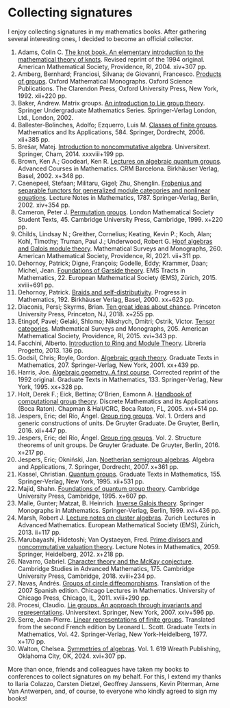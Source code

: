 # Collecting signatures

I enjoy collecting signatures in my mathematics books. After gathering several interesting ones, 
I decided to become an official collector. 

1.  Adams, Colin C. [The knot book. An elementary introduction to the mathematical theory of knots](signatures/adams.jpg). Revised reprint of the 1994 original. American Mathematical Society, Providence, RI, 2004. xiv+307 pp. 
1.  Amberg, Bernhard; Franciosi, Silvana; de Giovanni, Francesco. [Products of groups](signatures/amberg.jpg). Oxford Mathematical Monographs. Oxford Science Publications. The Clarendon Press, Oxford University Press, New York, 1992. xii+220 pp.
1.  Baker, Andrew. Matrix groups. [An introduction to Lie group theory](signatures/baker.jpg). Springer Undergraduate Mathematics Series. Springer-Verlag London, Ltd., London, 2002. 
1.  Ballester-Bolinches, Adolfo; Ezquerro, Luis M. [Classes of finite groups](signatures/adolfo.jpg). Mathematics and Its Applications, 584. Springer, Dordrecht, 2006. xii+385 pp.
1.  Brešar, Matej. [Introduction to noncommutative algebra](signatures/bresar.jpg). Universitext. Springer, Cham, 2014. xxxviii+199 pp.
1.  Brown, Ken A.; Goodearl, Ken R. [Lectures on algebraic quantum groups](signatures/brown.jpg). Advanced Courses in Mathematics. CRM Barcelona. Birkhäuser Verlag, Basel, 2002. x+348 pp. 
1.  Caenepeel, Stefaan; Militaru, Gigel; Zhu, Shenglin. [Frobenius and separable functors for generalized module categories and nonlinear equations](signatures/caenepeel.jpg). Lecture Notes in Mathematics, 1787. Springer-Verlag, Berlin, 2002. xiv+354 pp. 
1.  Cameron, Peter J. [Permutation groups](signatures/cameron.jpg). London Mathematical Society Student Texts, 45. Cambridge University Press, Cambridge, 1999. x+220 pp.
1.  Childs, Lindsay N.; Greither, Cornelius; Keating, Kevin P.; Koch, Alan; Kohl, Timothy; Truman, Paul J.; Underwood, Robert G. [Hopf algebras and Galois module theory](signatures/truman.jpg). Mathematical Surveys and Monographs, 260. American Mathematical Society, Providence, RI, 2021. vii+311 pp. 
1.  Dehornoy, Patrick; Digne, François; Godelle, Eddy; Krammer, Daan; Michel, Jean. [Foundations of Garside theory](signatures/dehornoy_garside.jpg). EMS Tracts in Mathematics, 22. European Mathematical Society (EMS), Zürich, 2015. xviii+691 pp. 
1.  Dehornoy, Patrick. [Braids and self-distributivity](signatures/dehornoy.jpg). Progress in Mathematics, 192. Birkhäuser Verlag, Basel, 2000. xx+623 pp.   
1.  Diaconis, Persi; Skyrms, Brian. [Ten great ideas about chance](signatures/diaconis.jpg). Princeton University Press, Princeton, NJ, 2018. x+255 pp.
1.  Etingof, Pavel; Gelaki, Shlomo; Nikshych, Dmitri; Ostrik, Victor. [Tensor categories](signatures/nikshych.jpg). Mathematical Surveys and Monographs, 205. American Mathematical Society, Providence, RI, 2015. xvi+343 pp.
1.  Facchini, Alberto. [Introduction to Ring and Module Theory](signatures/facchini.jpg). Libreria Progetto, 2013. 136 pp.
1.  Godsil, Chris; Royle, Gordon. [Algebraic graph theory](signatures/godsil.jpg). Graduate Texts in Mathematics, 207. Springer-Verlag, New York, 2001. xx+439 pp. 
1.  Harris, Joe. [Algebraic geometry. A first course](signatures/harris.jpg). Corrected reprint of the 1992 original. Graduate Texts in Mathematics, 133. Springer-Verlag, New York, 1995. xx+328 pp. 
1.  Holt, Derek F.; Eick, Bettina; O'Brien, Eamonn A. [Handbook of computational group theory](signatures/holt.jpg). Discrete Mathematics and its Applications (Boca Raton). Chapman & Hall/CRC, Boca Raton, FL, 2005. xvi+514 pp. 
1.  Jespers, Eric; del Río, Ángel. [Group ring groups](signatures/jespers1.jpg). Vol. 1. Orders and generic constructions of units. De Gruyter Graduate. De Gruyter, Berlin, 2016. xii+447 pp.
1.  Jespers, Eric; del Río, Ángel. [Group ring groups](signatures/jespers2.jpg). Vol. 2. Structure theorems of unit groups. De Gruyter Graduate. De Gruyter, Berlin, 2016. x+217 pp.
1.  Jespers, Eric; Okniński, Jan. [Noetherian semigroup algebras](signatures/okninski.jpg). Algebra and Applications, 7. Springer, Dordrecht, 2007. x+361 pp. 
1.  Kassel, Christian. [Quantum groups](signatures/kassel.jpg). Graduate Texts in Mathematics, 155. Springer-Verlag, New York, 1995. xii+531 pp.
1.  Majid, Shahn. [Foundations of quantum group theory](signatures/majid.jpg). Cambridge University Press, Cambridge, 1995. x+607 pp. 
1.  Malle, Gunter; Matzat, B. Heinrich. [Inverse Galois theory](signatures/malle.jpg). Springer Monographs in Mathematics. Springer-Verlag, Berlin, 1999. xvi+436 pp. 
1.  Marsh, Robert J. [Lecture notes on cluster algebras](signatures/marsh.jpg). Zurich Lectures in Advanced Mathematics. European Mathematical Society (EMS), Zürich, 2013. ii+117 pp.
1.  Marubayashi, Hidetoshi; Van Oystaeyen, Fred. [Prime divisors and noncommutative valuation theory](signatures/fred.jpg). Lecture Notes in Mathematics, 2059. Springer, Heidelberg, 2012. x+218 pp. 
1.  Navarro, Gabriel. [Character theory and the McKay conjecture](signatures/navarro.jpg). Cambridge Studies in Advanced Mathematics, 175. Cambridge University Press, Cambridge, 2018. xviii+234 pp. 
1.  Navas, Andrés. [Groups of circle diffeomorphisms](signatures/navas.jpg). Translation of the 2007 Spanish edition. Chicago Lectures in Mathematics. University of Chicago Press, Chicago, IL, 2011. xviii+290 pp. 
1.  Procesi, Claudio. [Lie groups. An approach through invariants and representations](signatures/procesi.jpg). Universitext. Springer, New York, 2007. xxiv+596 pp.
1.  Serre, Jean-Pierre. [Linear representations of finite groups](signatures/serre.jpg). Translated from the second French edition by Leonard L. Scott. Graduate Texts in Mathematics, Vol. 42. Springer-Verlag, New York-Heidelberg, 1977. x+170 pp.
1.  Walton, Chelsea. [Symmetries of algebras](signatures/walton.jpg). Vol. 1. 619 Wreath Publishing, Oklahoma City, OK, 2024. xvi+307 pp. 

More than once, friends and colleagues have taken my books to conferences to collect signatures on my behalf. For this, I extend my thanks to Ilaria Colazzo, Carsten Dietzel, Geoffrey Janssens, Kevin Piterman, Arne Van Antwerpen, and, of course, to everyone who kindly agreed to sign my books!
